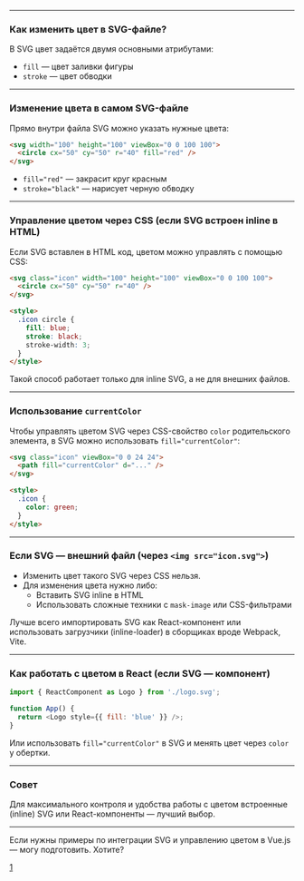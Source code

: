 
---

### Как изменить цвет в SVG-файле?

В SVG цвет задаётся двумя основными атрибутами:

- `fill` — цвет заливки фигуры
- `stroke` — цвет обводки

---

### Изменение цвета в самом SVG-файле

Прямо внутри файла SVG можно указать нужные цвета:

```html
<svg width="100" height="100" viewBox="0 0 100 100">
  <circle cx="50" cy="50" r="40" fill="red" />
</svg>
```

- `fill="red"` — закрасит круг красным
- `stroke="black"` — нарисует черную обводку

---

### Управление цветом через CSS (если SVG встроен inline в HTML)

Если SVG вставлен в HTML код, цветом можно управлять с помощью CSS:

```html
<svg class="icon" width="100" height="100" viewBox="0 0 100 100">
  <circle cx="50" cy="50" r="40" />
</svg>

<style>
  .icon circle {
    fill: blue;
    stroke: black;
    stroke-width: 3;
  }
</style>
```

Такой способ работает только для inline SVG, а не для внешних файлов.

---

### Использование `currentColor`

Чтобы управлять цветом SVG через CSS-свойство `color` родительского элемента, в SVG можно использовать `fill="currentColor"`:

```html
<svg class="icon" viewBox="0 0 24 24">
  <path fill="currentColor" d="..." />
</svg>

<style>
  .icon {
    color: green;
  }
</style>
```

---

### Если SVG — внешний файл (через `<img src="icon.svg">`)

- Изменить цвет такого SVG через CSS нельзя.
- Для изменения цвета нужно либо:
  - Вставить SVG inline в HTML
  - Использовать сложные техники с `mask-image` или CSS-фильтрами

Лучше всего импортировать SVG как React-компонент или использовать загрузчики (inline-loader) в сборщиках вроде Webpack, Vite.

---

### Как работать с цветом в React (если SVG — компонент)

```js
import { ReactComponent as Logo } from './logo.svg';

function App() {
  return <Logo style={{ fill: 'blue' }} />;
}
```

Или использовать `fill="currentColor"` в SVG и менять цвет через `color` у обертки.

---

### Совет

Для максимального контроля и удобства работы с цветом встроенные (inline) SVG или React-компоненты — лучший выбор.

---

Если нужны примеры по интеграции SVG и управлению цветом в Vue.js — могу подготовить. Хотите?

[1](https://www.hackfrontend.com/docs/html-and-css/svg-color)
